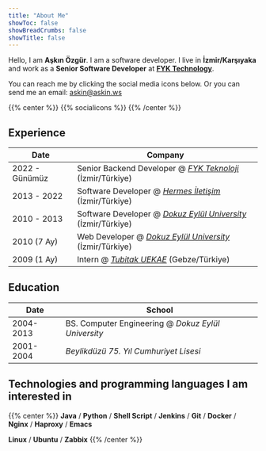```yaml
---
title: "About Me"
showToc: false
showBreadCrumbs: false
showTitle: false
---
```


Hello, I am **Aşkın Özgür**. I am a software developer. I live in **İzmir/Karşıyaka** and work as a **Senior Software Developer** at [**FYK Technology**](https://fykmobile.com/ "FYK Technology").

You can reach me by clicking the social media icons below. Or you can send me an email: [askin@askin.ws](mailto:askin@askin.ws "askin@askin.ws")

{{% center %}}
{{% socialicons %}}
{{% /center %}}


## Experience

| Date           | Company                                                                                              |
|----------------|------------------------------------------------------------------------------------------------------|
| 2022 - Günümüz | Senior Backend Developer @ *[FYK Teknoloji](https://fykmobile.com/ "FYK Teknoloji")* (İzmir/Türkiye) |
| 2013 - 2022    | Software Developer @ *[Hermes İletişim](http://www.hermesiletisim.net)* (İzmir/Türkiye)              |
| 2010 - 2013    | Software Developer @ *[Dokuz Eylül University](http://www.deu.edu.tr)* (İzmir/Türkiye)               |
| 2010 (7 Ay)    | Web Developer @ *[Dokuz Eylül University](http://www.deu.edu.tr)* (İzmir/Türkiye)                    |
| 2009 (1 Ay)    | Intern @ *[Tubitak UEKAE](http://www.uekae.tubitak.gov.tr/)* (Gebze/Türkiye)                         |

## Education

| Date      | School                                              |
|-----------|-----------------------------------------------------|
| 2004-2013 | BS. Computer Engineering @ *Dokuz Eylül University* |
| 2001-2004 | *Beylikdüzü 75. Yıl Cumhuriyet Lisesi*              |

## Technologies and programming languages I am interested in

{{% center %}}
**Java** / **Python** / **Shell Script** / **Jenkins** / **Git** / **Docker** / **Nginx** / **Haproxy** / **Emacs**

**Linux** / **Ubuntu** / **Zabbix**
{{% /center %}}
